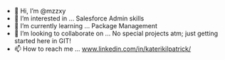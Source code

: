 - 👋 Hi, I’m @mzzxy
- 👀 I’m interested in ... Salesforce Admin skills
- 🌱 I’m currently learning ... Package Management
- 💞️ I’m looking to collaborate on ... No special projects atm; just getting started here in GIT!
- 📫 How to reach me ... www.linkedin.com/in/katerikilpatrick/

<!---
mzzxy/mzzxy is a ✨ special ✨ repository because its `README.md` (this file) appears on your GitHub profile.
You can click the Preview link to take a look at your changes.
--->
